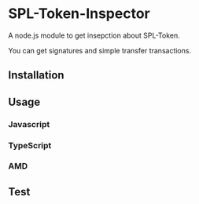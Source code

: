 # SPL-Token-Inspector

A node.js module to get insepction about SPL-Token.

You can get signatures and simple transfer transactions.

## Installation

## Usage

### Javascript

### TypeScript

### AMD

## Test

